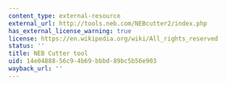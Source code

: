 ```yaml
---
content_type: external-resource
external_url: http://tools.neb.com/NEBcutter2/index.php
has_external_license_warning: true
license: https://en.wikipedia.org/wiki/All_rights_reserved
status: ''
title: NEB Cutter tool
uid: 14e04888-56c9-4b69-bbbd-89bc5b56e903
wayback_url: ''
---
```


